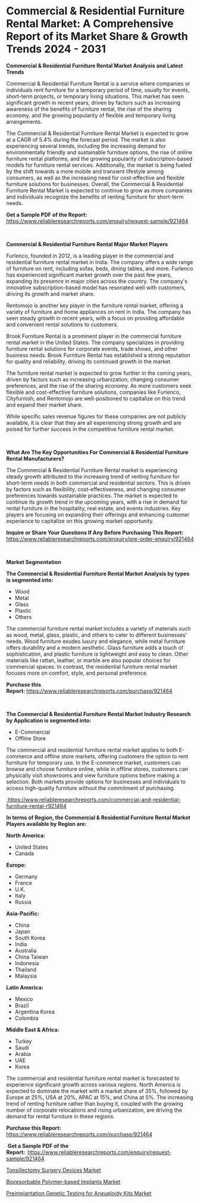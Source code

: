 <p><h1>Commercial & Residential Furniture Rental Market: A Comprehensive Report of its Market Share & Growth Trends 2024 - 2031</h1></p><p><strong>Commercial & Residential Furniture Rental Market Analysis and Latest Trends</strong></p>
<p><p>Commercial & Residential Furniture Rental is a service where companies or individuals rent furniture for a temporary period of time, usually for events, short-term projects, or temporary living situations. This market has seen significant growth in recent years, driven by factors such as increasing awareness of the benefits of furniture rental, the rise of the sharing economy, and the growing popularity of flexible and temporary living arrangements.</p><p>The Commercial & Residential Furniture Rental Market is expected to grow at a CAGR of 5.4% during the forecast period. The market is also experiencing several trends, including the increasing demand for environmentally friendly and sustainable furniture options, the rise of online furniture rental platforms, and the growing popularity of subscription-based models for furniture rental services. Additionally, the market is being fueled by the shift towards a more mobile and transient lifestyle among consumers, as well as the increasing need for cost-effective and flexible furniture solutions for businesses. Overall, the Commercial & Residential Furniture Rental Market is expected to continue to grow as more companies and individuals recognize the benefits of renting furniture for short-term needs.</p></p>
<p><strong>Get a Sample PDF of the Report:&nbsp;</strong> <a href="https://www.reliableresearchreports.com/enquiry/request-sample/921464">https://www.reliableresearchreports.com/enquiry/request-sample/921464</a></p>
<p>&nbsp;</p>
<p><strong>Commercial & Residential Furniture Rental Major Market Players</strong></p>
<p><p>Furlenco, founded in 2012, is a leading player in the commercial and residential furniture rental market in India. The company offers a wide range of furniture on rent, including sofas, beds, dining tables, and more. Furlenco has experienced significant market growth over the past few years, expanding its presence in major cities across the country. The company's innovative subscription-based model has resonated well with customers, driving its growth and market share.</p><p>Rentomojo is another key player in the furniture rental market, offering a variety of furniture and home appliances on rent in India. The company has seen steady growth in recent years, with a focus on providing affordable and convenient rental solutions to customers.</p><p>Brook Furniture Rental is a prominent player in the commercial furniture rental market in the United States. The company specializes in providing furniture rental solutions for corporate events, trade shows, and other business needs. Brook Furniture Rental has established a strong reputation for quality and reliability, driving its continued growth in the market.</p><p>The furniture rental market is expected to grow further in the coming years, driven by factors such as increasing urbanization, changing consumer preferences, and the rise of the sharing economy. As more customers seek flexible and cost-effective furniture solutions, companies like Furlenco, Cityfurnish, and Rentomojo are well-positioned to capitalize on this trend and expand their market share.</p><p>While specific sales revenue figures for these companies are not publicly available, it is clear that they are all experiencing strong growth and are poised for further success in the competitive furniture rental market.</p></p>
<p>&nbsp;</p>
<p><strong>What Are The Key Opportunities For Commercial & Residential Furniture Rental Manufacturers?</strong></p>
<p><p>The Commercial & Residential Furniture Rental market is experiencing steady growth attributed to the increasing trend of renting furniture for short-term needs in both commercial and residential sectors. This is driven by factors such as flexibility, cost-effectiveness, and changing consumer preferences towards sustainable practices. The market is expected to continue its growth trend in the upcoming years, with a rise in demand for rental furniture in the hospitality, real estate, and events industries. Key players are focusing on expanding their offerings and enhancing customer experience to capitalize on this growing market opportunity.</p></p>
<p><strong>Inquire or Share Your Questions If Any Before Purchasing This Report:</strong> <a href="https://www.reliableresearchreports.com/enquiry/pre-order-enquiry/921464">https://www.reliableresearchreports.com/enquiry/pre-order-enquiry/921464</a></p>
<p>&nbsp;</p>
<p><strong>Market Segmentation</strong></p>
<p><strong>The Commercial & Residential Furniture Rental Market Analysis by types is segmented into:</strong></p>
<p><ul><li>Wood</li><li>Metal</li><li>Glass</li><li>Plastic</li><li>Others</li></ul></p>
<p><p>The commercial furniture rental market includes a variety of materials such as wood, metal, glass, plastic, and others to cater to different businesses' needs. Wood furniture exudes luxury and elegance, while metal furniture offers durability and a modern aesthetic. Glass furniture adds a touch of sophistication, and plastic furniture is lightweight and easy to clean. Other materials like rattan, leather, or marble are also popular choices for commercial spaces. In contrast, the residential furniture rental market focuses more on comfort, style, and personal preference.</p></p>
<p><strong>Purchase this Report:&nbsp;</strong><a href="https://www.reliableresearchreports.com/purchase/921464">https://www.reliableresearchreports.com/purchase/921464</a></p>
<p>&nbsp;</p>
<p><strong>The Commercial & Residential Furniture Rental Market Industry Research by Application is segmented into:</strong></p>
<p><ul><li>E-Commercial</li><li>Offline Store</li></ul></p>
<p><p>The commercial and residential furniture rental market applies to both E-commerce and offline store markets, offering customers the option to rent furniture for temporary use. In the E-commerce market, customers can browse and choose furniture online, while in offline stores, customers can physically visit showrooms and view furniture options before making a selection. Both markets provide options for businesses and individuals to access high-quality furniture without the commitment of purchasing.</p></p>
<p><a href="https://www.reliableresearchreports.com/commercial-and-residential-furniture-rental-r921464">&nbsp;https://www.reliableresearchreports.com/commercial-and-residential-furniture-rental-r921464</a></p>
<p><strong>In terms of Region, the Commercial & Residential Furniture Rental Market Players available by Region are:</strong></p>
<p>
    <p> <strong> North America: </strong>
        <ul>
            <li>United States</li>
            <li>Canada</li>
        </ul>
        </p> 
    <p> <strong> Europe: </strong>
        <ul>
            <li>Germany</li>
            <li>France</li>
            <li>U.K.</li>
            <li>Italy</li>
            <li>Russia</li>
        </ul>
        </p> 
    <p> <strong> Asia-Pacific: </strong>
        <ul>
            <li>China</li>
            <li>Japan</li>
            <li>South Korea</li>
            <li>India</li>
            <li>Australia</li>
            <li>China Taiwan</li>
            <li>Indonesia</li>
            <li>Thailand</li>
            <li>Malaysia</li>
        </ul>
        </p> 
    <p> <strong> Latin America: </strong>
        <ul>
            <li>Mexico</li>
            <li>Brazil</li>
            <li>Argentina Korea</li>
            <li>Colombia</li>
        </ul>
        </p> 
    <p> <strong> Middle East & Africa: </strong>
        <ul>
            <li>Turkey</li>
            <li>Saudi</li>
            <li>Arabia</li>
            <li>UAE</li>
            <li>Korea</li>
        </ul>
    </p>
    </p>
<p><p>The commercial and residential furniture rental market is forecasted to experience significant growth across various regions. North America is expected to dominate the market with a market share of 35%, followed by Europe at 25%, USA at 20%, APAC at 15%, and China at 5%. The increasing trend of renting furniture rather than buying it, coupled with the growing number of corporate relocations and rising urbanization, are driving the demand for rental furniture in these regions.</p></p>
<p><strong>Purchase this Report: </strong><a href="https://www.reliableresearchreports.com/purchase/921464">https://www.reliableresearchreports.com/purchase/921464</a></p>
<p>&nbsp;<strong>Get a Sample PDF of the Report:&nbsp;&nbsp;</strong><a href="https://www.reliableresearchreports.com/enquiry/request-sample/921464">https://www.reliableresearchreports.com/enquiry/request-sample/921464</a></p>
<p><strong></strong></p>
<p><p><a href="https://github.com/claudianurdin/Market-Research-Report-List-1/blob/main/tonsillectomy-surgery-devices-market.md">Tonsillectomy Surgery Devices Market</a></p><p><a href="https://github.com/almainyongb/Market-Research-Report-List-1/blob/main/bioresorbable-polymer-based-implants-market.md">Bioresorbable Polymer-based Implants Market</a></p><p><a href="https://github.com/mabenkhyari11/Market-Research-Report-List-1/blob/main/preimplantation-genetic-testing-for-aneuploidy-kits-market.md">Preimplantation Genetic Testing for Aneuploidy Kits Market</a></p></p>